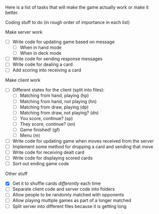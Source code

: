 Here is a list of tasks that will make the game actually work or make it better.

Coding stuff to do (in rough order of importance in each list)

Make server work
 - [ ] Write code for updating game based on message
    - [ ] When in hand mode
    - [ ] When in deck mode
 - [ ] Write code for sending response messages
 - [ ] Write code for dealing a card
 - [ ] Add scoring into receiving a card

Make client work
 - [ ] Different states for the client (split into files):
    - [ ] Matching from hand, playing (hp)
    - [ ] Matching from hand, not playing (hn)
    - [ ] Matching from draw, playing (dp)
    - [ ] Matching from draw, not playing? (dn)
    - [ ] You score, continue? (sp)
    - [ ] They score, continue? (sn)
    - [ ] Game finished! (gf)
    - [ ] Menu (m)
  - [ ] Write code for updating game when moves received from the server
  - [ ] Implement some method for dropping a card and sending that move
  - [ ] Write code for receiving dealt card
  - [ ] Write code for displaying scored cards
  - [ ] Sort out ending game code

Other stuff
 - [x] Get it to shuffle cards *differently* each time
 - [ ] Separate client code and server code into folders
 - [ ] Allow people to be randomly matched with opponents
 - [ ] Allow playing multiple games as part of a longer matched
 - [ ] Split server into different files because it is getting long
